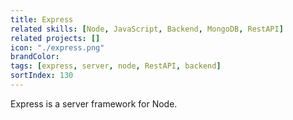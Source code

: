 ```yaml
---
title: Express
related skills: [Node, JavaScript, Backend, MongoDB, RestAPI]
related projects: []
icon: "./express.png"
brandColor:
tags: [express, server, node, RestAPI, backend]
sortIndex: 130
---
```


Express is a server framework for Node.
